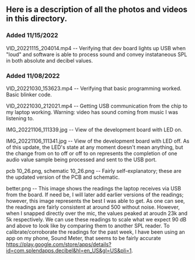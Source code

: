 ## Here is a description of all the photos and videos in this directory.

### Added 11/15/2022

VID_20221115_204014.mp4 -- Verifying that dev board lights up USB when "loud" and software is able to process sound and convey instataneous SPL in both absolute and decibel values. 

### Added 11/08/2022

VID_20221030_153623.mp4 -- Verifying that basic programming worked. Basic blinker code. 

VID_20221030_212021.mp4 -- Getting USB communication from the chip to my laptop working. Warning: video has sound coming from music I was listening to. 

IMG_20221106_111339.jpg -- View of the development board with LED on. 

IMG_20221106_111341.jpg -- View of the development board with LED off. As of this update, the LED's state at any moment doesn't mean anything, but the change from on to off or off to on represents the completion of one audio value sample being processed and sent to the USB port. 

pcb 10_26.png, schematic 10_26.png -- Fairly self-explanatory; these are the updated version of the PCB and schematic. 

better.png -- This image shows the readings the laptop receives via USB from the board. If need be, I will later add earlier versions of the readings; however, this image represents the best I was able to get. As one can see, the readings are fairly consistent at around 500 without noise. However, when I snapped directly over the mic, the values peaked at aroudn 23k and 5k respectively. We can use these readings to scale what we expect 90 dB and above to look like by comparing them to another SPL reader. To calibrate/corroborate the readings for the past week, I have been using an app on my phone, Sound Meter, that seems to be fairly accurate https://play.google.com/store/apps/details?id=com.splendapps.decibel&hl=en_US&gl=US&pli=1. 
